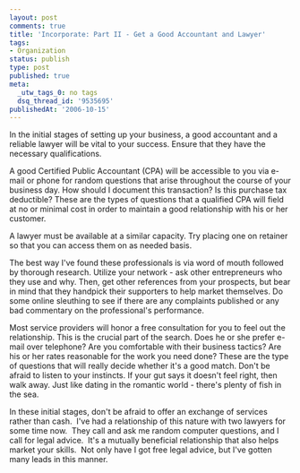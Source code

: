```yaml
---
layout: post
comments: true
title: 'Incorporate: Part II - Get a Good Accountant and Lawyer'
tags:
- Organization
status: publish
type: post
published: true
meta:
  _utw_tags_0: no tags
  dsq_thread_id: '9535695'
publishedAt: '2006-10-15'
---
```


In the initial stages of setting up your business, a good accountant and a reliable lawyer will be vital to your success.  Ensure that they have the necessary qualifications.

A good Certified Public Accountant (CPA) will be accessible to you via e-mail or phone for random questions that arise throughout the course of your business day.  How should I document this transaction?  Is this purchase tax deductible? These are the types of questions that a qualified CPA will field at no or minimal cost in order to maintain a good relationship with his or her customer.

A lawyer must be available at a similar capacity.  Try placing one on retainer so that you can access them on as needed basis.

The best way I've found these professionals is via word of mouth followed by thorough research.  Utilize your network - ask other entrepreneurs who they use and why.  Then, get other references from your prospects, but bear in mind that they handpick their supporters to help market themselves.  Do some online sleuthing to see if there are any complaints published or any bad commentary on the professional's performance.

Most service providers will honor a free consultation for you to feel out the relationship.  This is the crucial part of the search. Does he or she prefer e-mail over telephone?  Are you comfortable with their business tactics?  Are his or her rates reasonable for the work you need done? These are the type of questions that will really decide whether it's a good match.  Don't be afraid to listen to your instincts.  If your gut says it doesn't feel right, then walk away.  Just like dating in the romantic world - there's plenty of fish in the sea.

In these initial stages, don't be afraid to offer an exchange of services rather than cash.  I've had a relationship of this nature with two lawyers for some time now.  They call and ask me random computer questions, and I call for legal advice.  It's a mutually beneficial relationship that also helps market your skills.  Not only have I got free legal advice, but I've gotten many leads in this manner.
